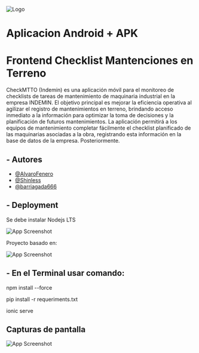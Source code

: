 
![Logo](https://i.ibb.co/7Js7V1P/Indemin-logo.png)

# Aplicacion Android + APK
# Frontend Checklist Mantenciones en Terreno

CheckMTTO (Indemin) es una aplicación móvil para el monitoreo de checklists de tareas de mantenimiento de maquinaria industrial en la empresa INDEMIN. El objetivo principal es mejorar la eficiencia operativa al agilizar el registro de mantenimientos en terreno, brindando acceso inmediato a la información para optimizar la toma de decisiones y la planificación de futuros mantenimientos. La aplicación permitirá a los equipos de mantenimiento completar fácilmente el checklist planificado de las maquinarias asociadas a la obra, registrando esta información en la base de datos de la empresa. Posteriormente.



## - Autores

- [@AlvaroFenero](https://github.com/AlvaroFenero)
- [@Shinless](https://github.com/Shinless)
- [@barriagada666](https://www.github.com/barriagada666)


## - Deployment

Se debe instalar Nodejs LTS

![App Screenshot](https://i.ibb.co/R7WgDf4/node.png")

Proyecto basado en:

![App Screenshot](https://i.ibb.co/kDVSVKq/ionic.png")


## - En el Terminal usar comando:

npm install --force

pip install -r requeriments.txt

ionic serve



## Capturas de pantalla

![App Screenshot](https://i.ibb.co/QJh7c00/Screenshot-20240710-090301.png")



